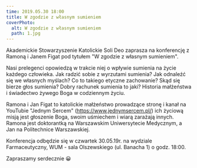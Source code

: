 ```yaml
---
time: 2019.05.30 18:00
title: W zgodzie z własnym sumieniem
coverPhoto:
  alt: W zgodzie z własnym sumieniem
  path: 1.jpg
---
```

Akademickie Stowarzyszenie Katolickie Soli Deo zaprasza na konferencję z Ramoną i Janem Figat pod tytułem "W zgodzie z własnym sumieniem".

Nasi prelegenci opowiedzą w trakcie niej o wpływie sumienia na życie każdego człowieka.
Jak radzić sobie z wyrzutami sumienia?
Jak odnaleźć się we własnych myślach?
Co to takiego etyczne zachowanie?
Skąd się bierze głos sumienia?
Dobry rachunek sumienia to jaki?
Historia małżeństwa i świadectwo żywego Boga w codziennym życiu.


Ramona i Jan Figat to katolickie małżeństwo prowadzące stronę i kanał na YouTubie "Jednym Sercem" (https://www.jednymsercem.pl/) ich życiową misją jest głoszenie Boga, swoim uśmiechem i wiarą zarażają innych. Ramona jest doktorantką na Warszawskim Uniwersytecie Medycznym, a Jan na Politechnice Warszawskiej. 

Konferencja odbędzie się w czwartek 30.05.19r. na wydziale Farmaceutyczny, WUM - sala Olszewskiego (ul. Banacha 1) o godz. 18:00. 

Zapraszamy serdecznie 😀
